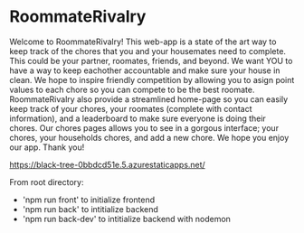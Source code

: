 # RoommateRivalry

Welcome to RoommateRivalry! This web-app is a state of the art way to keep track of the chores that you and your housemates need to complete. This could be your partner, roomates, friends, and beyond. We want YOU to have a way to keep eachother accountable and make sure your house in clean. We hope to inspire friendly competition by allowing you to asign point values to each chore so you can compete to be the best roomate. RoommateRivalry also provide a streamlined home-page so you can easily keep track of your chores, your roomates (complete with contact information), and a leaderboard to make sure everyone is doing their chores. Our chores pages allows you to see in a gorgous interface; your chores, your households chores, and add a new chore. We hope you enjoy our app. Thank you! 

https://black-tree-0bbdcd51e.5.azurestaticapps.net/

From root directory:
- 'npm run front' to initialize frontend
- 'npm run back' to intitialize backend
- 'npm run back-dev' to intitialize backend with nodemon
